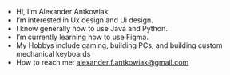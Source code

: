 - Hi, I’m Alexander Antkowiak
- I’m interested in Ux design and Ui design.
- I know generally how to use Java and Python.
- I’m currently learning how to use Figma.
- My Hobbys include gaming, building PCs, and building custom mechanical keyboards
- How to reach me: alexander.f.antkowiak@gmail.com

<!---
alex1111a/alex1111a is a ✨ special ✨ repository because its `README.md` (this file) appears on your GitHub profile.
You can click the Preview link to take a look at your changes.
--->
